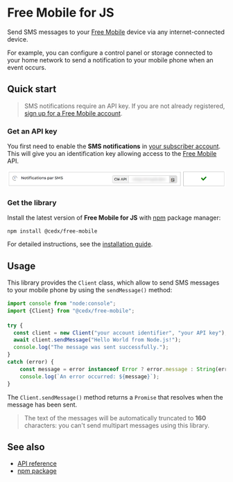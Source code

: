 # Free Mobile for JS
Send SMS messages to your [Free Mobile](https://mobile.free.fr) device via any internet-connected device.

For example, you can configure a control panel or storage connected to your home network to send a notification to your mobile phone when an event occurs.

## Quick start
> SMS notifications require an API key. If you are not already registered, [sign up for a Free Mobile account](https://mobile.free.fr/subscribe).

### Get an API key
You first need to enable the **SMS notifications** in [your subscriber account](https://mobile.free.fr/account).
This will give you an identification key allowing access to the [Free Mobile](https://mobile.free.fr) API.

![Screenshot](screenshot.webp)

### Get the library
Install the latest version of **Free Mobile for JS** with [npm](https://www.npmjs.com) package manager:

```shell
npm install @cedx/free-mobile
```

For detailed instructions, see the [installation guide](installation.md).

## Usage
This library provides the `Client` class, which allow to send SMS messages to your mobile phone by using the `sendMessage()` method:

```js
import console from "node:console";
import {Client} from "@cedx/free-mobile";

try {
  const client = new Client("your account identifier", "your API key");
  await client.sendMessage("Hello World from Node.js!");
  console.log("The message was sent successfully.");
}
catch (error) {
	const message = error instanceof Error ? error.message : String(error);
	console.log(`An error occurred: ${message}`);
}
```

The `Client.sendMessage()` method returns a `Promise` that resolves when the message has been sent.

> The text of the messages will be automatically truncated to **160** characters: you can't send multipart messages using this library.

## See also
- [API reference](api/)
- [npm package](https://www.npmjs.com/package/@cedx/free-mobile)
